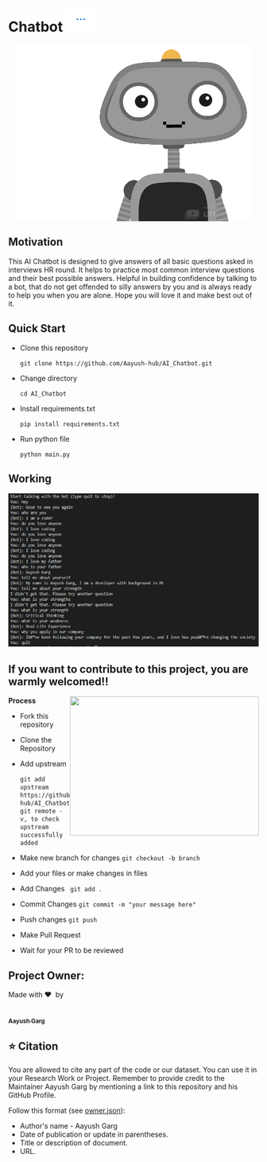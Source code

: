 # Chatbot <img src="images/giffy.gif" width="60" height="50" />

<p align="center">
<img src="images/giphy.gif" align= "center"/>
</p>



## Motivation 
This AI Chatbot is designed to give answers of all basic questions asked in interviews HR round. It helps to practice most common interview questions and their best possible answers. Helpful in building confidence by talking to a bot, that do not get offended to silly answers by you and is always ready to help you when you are alone. Hope you will love it and make best out of it.

## Quick Start
- Clone this repository

      git clone https://github.com/Aayush-hub/AI_Chatbot.git
      
- Change directory

      cd AI_Chatbot

- Install requirements.txt

      pip install requirements.txt
      
- Run python file

      python main.py
      
## Working
![Image](images/cap.PNG)
      
## If you want to contribute to this project, you are warmly welcomed!! 

                                            
<img align="right" src="https://media.giphy.com/media/3mfxH0nbfVFLt1gTpq/giphy.gif" width = "380" height = "280"><b> Process </b>

- Fork this repository

- Clone the Repository 

- Add upstream 

      git add upstream https://github.com/Aayush-hub/AI_Chatbot.git
      git remote -v, to check upstream successfully added

- Make new branch for changes  ` git checkout -b branch `

- Add your files or make changes in files

- Add Changes    ` git add .`

- Commit Changes   ` git commit -m "your message here" `

- Push changes     ` git push `

- Make Pull Request

- Wait for your PR to be reviewed

## Project Owner:

Made with :heart:&nbsp;  by


<img align="left"><a href="https://github.com/Aayush-hub"><img src="https://avatars0.githubusercontent.com/u/65889104?s=60&v=4" width="100px;" alt=""/></br><sub><b>Aayush Garg</b></sub></a><br/>


## :star: Citation

 You are allowed to cite any part of the code or our dataset. You can use it in your Research Work or Project. Remember to provide credit to the Maintainer Aayush Garg by mentioning a link to this repository and his GitHub Profile.

Follow this format (see [owner.json](owner.json)):
- Author's name - Aayush Garg
- Date of publication or update in parentheses.
- Title or description of document.
- URL.


